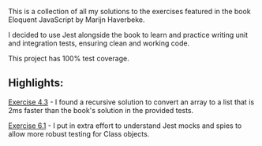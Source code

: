 This is a collection of all my solutions to the exercises featured in the book Eloquent JavaScript by Marijn Haverbeke.

I decided to use Jest alongside the book to learn and practice writing unit and integration tests, ensuring clean and working code.

This project has 100% test coverage.

## Highlights:

[Exercise 4.3](https://github.com/philliplankford/eloquent-js/blob/fb200d925a1ca7fb7681612a1486b852b30d7ec8/chapter-4/chapter-4-exercises.js#L51) - I found a recursive solution to convert an array to a list that is 2ms faster than the book's solution in the provided tests.

[Exercise 6.1](https://github.com/philliplankford/eloquent-js/blob/18bd2614016186af2aa985d25188253b3df871f0/chapter-6/chapter-6-exercises.test.js#L20) - I put in extra effort to understand Jest mocks and spies to allow more robust testing for Class objects.
